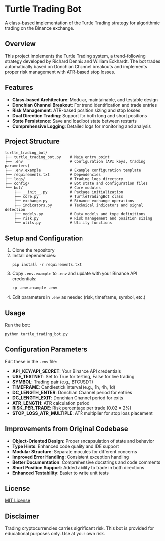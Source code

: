 # Turtle Trading Bot

A class-based implementation of the Turtle Trading strategy for algorithmic trading on the Binance exchange.

## Overview

This project implements the Turtle Trading system, a trend-following strategy developed by Richard Dennis and William Eckhardt. The bot trades automatically based on Donchian Channel breakouts and implements proper risk management with ATR-based stop losses.

## Features

- **Class-based Architecture**: Modular, maintainable, and testable design
- **Donchian Channel Breakout**: For trend identification and trade entries
- **Risk Management**: ATR-based position sizing and stop losses
- **Dual Direction Trading**: Support for both long and short positions
- **State Persistence**: Save and load bot state between restarts
- **Comprehensive Logging**: Detailed logs for monitoring and analysis

## Project Structure

```
turtle_trading_bot/
├── turtle_trading_bot.py    # Main entry point
├── .env                     # Configuration (API keys, trading parameters)
├── .env.example             # Example configuration template
├── requirements.txt         # Dependencies
├── logs/                    # Trading logs directory
├── config/                  # Bot state and configuration files
└── bot/                     # Core modules
    ├── __init__.py          # Package initialization
    ├── core.py              # TurtleTradingBot class
    ├── exchange.py          # Binance exchange operations
    ├── indicators.py        # Technical indicators and signal detection
    ├── models.py            # Data models and type definitions
    ├── risk.py              # Risk management and position sizing
    └── utils.py             # Utility functions
```

## Setup and Configuration

1. Clone the repository
2. Install dependencies:
   ```
   pip install -r requirements.txt
   ```
3. Copy `.env.example` to `.env` and update with your Binance API credentials:
   ```
   cp .env.example .env
   ```
4. Edit parameters in `.env` as needed (risk, timeframe, symbol, etc.)

## Usage

Run the bot:

```
python turtle_trading_bot.py
```

## Configuration Parameters

Edit these in the `.env` file:

- **API_KEY/API_SECRET**: Your Binance API credentials
- **USE_TESTNET**: Set to True for testing, False for live trading
- **SYMBOL**: Trading pair (e.g., BTCUSDT)
- **TIMEFRAME**: Candlestick interval (e.g., 1h, 4h, 1d)
- **DC_LENGTH_ENTER**: Donchian Channel period for entries
- **DC_LENGTH_EXIT**: Donchian Channel period for exits
- **ATR_LENGTH**: ATR calculation period
- **RISK_PER_TRADE**: Risk percentage per trade (0.02 = 2%)
- **STOP_LOSS_ATR_MULTIPLE**: ATR multiplier for stop loss placement

## Improvements from Original Codebase

- **Object-Oriented Design**: Proper encapsulation of state and behavior
- **Type Hints**: Enhanced code quality and IDE support
- **Modular Structure**: Separate modules for different concerns
- **Improved Error Handling**: Consistent exception handling
- **Better Documentation**: Comprehensive docstrings and code comments
- **Short Position Support**: Added ability to trade in both directions
- **Enhanced Testability**: Easier to write unit tests

## License

[MIT License](LICENSE)

## Disclaimer

Trading cryptocurrencies carries significant risk. This bot is provided for educational purposes only. Use at your own risk.
